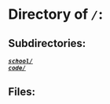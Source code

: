 # Directory of *`/`*:
## Subdirectories:
[***`school/`***](school/)\
[***`code/`***](code/)
## Files:
